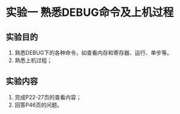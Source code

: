 # 实验一 熟悉DEBUG命令及上机过程
## 实验目的
1. 熟悉DEBUG下的各种命令，如查看内存和寄存器、运行、单步等。
2. 熟悉上机过程；
## 实验内容
1. 完成P22-27页的查看内容；
2. 回答P46页的问题。